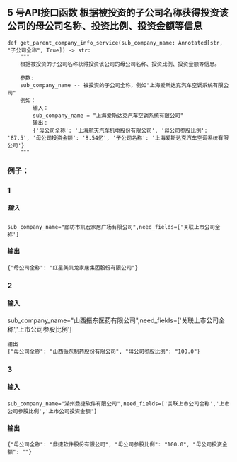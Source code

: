 ## 5 号API接口函数 根据被投资的子公司名称获得投资该公司的母公司名称、投资比例、投资金额等信息

``` 
def get_parent_company_info_service(sub_company_name: Annotated[str, "子公司全称", True]) -> str:
    """
    根据被投资的子公司名称获得投资该公司的母公司名称、投资比例、投资金额等信息。

    参数:
    sub_company_name -- 被投资的子公司全称，例如"上海爱斯达克汽车空调系统有限公司"
    例如：
        输入：
        sub_company_name = "上海爱斯达克汽车空调系统有限公司"
        输出：
        {'母公司全称': '上海航天汽车机电股份有限公司', '母公司参股比例': '87.5', '母公司投资金额': '8.54亿', '子公司名称': '上海爱斯达克汽车空调系统有限公司'}
    """
``` 

### 例子： 
### 1
##### 输入
``` 
sub_company_name="廊坊市凯宏家居广场有限公司",need_fields=['关联上市公司全称']
``` 
#### 输出 
``` 
{"母公司全称": "红星美凯龙家居集团股份有限公司"}

```
### 2
#### 输入

sub_company_name="山西振东医药有限公司",need_fields=['关联上市公司全称','上市公司参股比例']
``` 
输出
{"母公司全称": "山西振东制药股份有限公司", "母公司参股比例": "100.0"}
``` 


### 3
#### 输入
``` 
sub_company_name="湖州鼎捷软件有限公司",need_fields=['关联上市公司全称','上市公司参股比例','上市公司投资金额']
``` 

#### 输出
``` 
{"母公司全称": "鼎捷软件股份有限公司", "母公司参股比例": "100.0", "母公司投资金额": ""}
``` 
